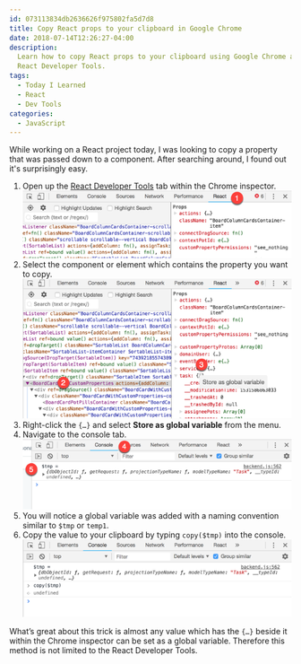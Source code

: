 ```yaml
---
id: 073113834db2636626f975802fa5d7d8
title: Copy React props to your clipboard in Google Chrome
date: 2018-07-14T12:26:27-04:00
description:
  Learn how to copy React props to your clipboard using Google Chrome and the
  React Developer Tools.
tags:
  - Today I Learned
  - React
  - Dev Tools
categories:
  - JavaScript
---
```


While working on a React project today, I was looking to copy a property that
was passed down to a component. After searching around, I found out it's
surprisingly easy.

<!--more-->

1. Open up the
   [React Developer Tools](https://chrome.google.com/webstore/detail/react-developer-tools/fmkadmapgofadopljbjfkapdkoienihi?hl=en)
   tab within the Chrome inspector.
   ![Step one, selecting the React tab within the Google Chrome developer tools](./step1.png)
1. Select the component or element which contains the property you want to copy.
   ![Step two and three, selecting a component and then right clicking specific indicator](./step23.png)
1. Right-click the `{…}` and select **Store as global variable** from the menu.
1. Navigate to the console tab.
   ![Step four and five, navigating to the console tab and then taking notice of a new variable.](./step45.png)
1. You will notice a global variable was added with a naming convention similar
   to `$tmp` or `temp1`.
1. Copy the value to your clipboard by typing `copy($tmp)` into the console.
   ![Step 6, copying the value to your clipboard](./step6.png)

What’s great about this trick is almost any value which has the `{…}` beside it
within the Chrome inspector can be set as a global variable. Therefore this
method is not limited to the React Developer Tools.
